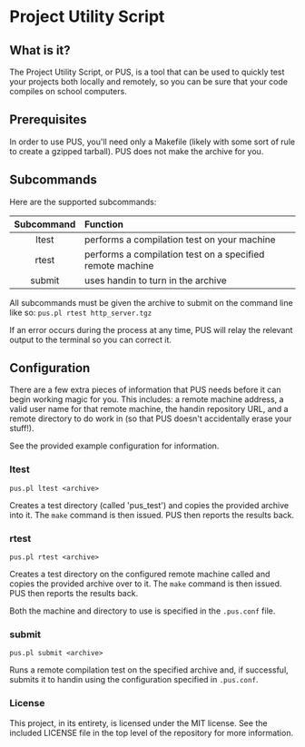 # Project Utility Script

## What is it?

The Project Utility Script, or PUS, is a tool that can be used
to quickly test your projects both locally and remotely, so you
can be sure that your code compiles on school computers.

## Prerequisites

In order to use PUS, you'll need only a Makefile (likely with
some sort of rule to create a gzipped tarball). PUS does not
make the archive for you.

## Subcommands

Here are the supported subcommands:

| Subcommand | Function |
| :--------: | :------- |
| ltest      | performs a compilation test on your machine |
| rtest      | performs a compilation test on a specified remote machine |
| submit     | uses handin to turn in the archive |

All subcommands must be given the archive to submit on the
command line like so:
`pus.pl rtest http_server.tgz`

If an error occurs during the process at any time, PUS will relay
the relevant output to the terminal so you can correct it.

## Configuration

There are a few extra pieces of information that PUS needs before it can
begin working magic for you. This includes: a remote machine address, a
valid user name for that remote machine, the handin repository URL, and
a remote directory to do work in (so that PUS doesn't accidentally erase
your stuff!).

See the provided example configuration for information.

### ltest

`pus.pl ltest <archive>`

Creates a test directory (called 'pus_test') and copies the provided
archive into it. The `make` command is then issued. PUS then reports
the results back.

### rtest

`pus.pl rtest <archive>`

Creates a test directory on the configured remote machine called and
copies the provided archive over to it. The `make` command is then
issued. PUS then reports the results back.

Both the machine and directory to use is specified in the `.pus.conf` file.

### submit

`pus.pl submit <archive>`

Runs a remote compilation test on the specified archive and, if successful,
submits it to handin using the configuration specified in `.pus.conf`.

### License

This project, in its entirety, is licensed under the MIT license. See the
included LICENSE file in the top level of the repository for more information.
